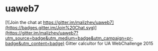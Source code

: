 # uaweb7

[![Join the chat at https://gitter.im/malizhev/uaweb7](https://badges.gitter.im/Join%20Chat.svg)](https://gitter.im/malizhev/uaweb7?utm_source=badge&utm_medium=badge&utm_campaign=pr-badge&utm_content=badge)
Gitter calcultor for UA WebChallenge 2015